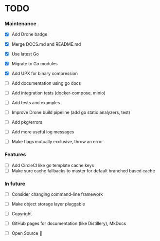 # TODO

### Maintenance

* [x] Add Drone badge
* [x] Merge DOCS.md and README.md
* [x] Use latest Go
* [x] Migrate to Go modules
* [x] Add UPX for binary compression
* [ ] Add documentation using go docs

* [ ] Add integration tests (docker-compose, minio)
* [ ] Add tests and examples

* [ ] Improve Drone build pipeline (add go static analyzers, test)

* [ ] Add pkg/errors
* [ ] Add more useful log messages
* [ ] Make flags mutually exclusive, throw an error

### Features

* [ ] Add CircleCI like go template cache keys
* [ ] Make sure cache fallbacks to master for default branched based cache

### In future

* [ ] Consider changing command-line framework
* [ ] Make object storage layer pluggable

* [ ] Copyright
* [ ] GitHub pages for documentation (like Distillery), MkDocs
* [ ] Open Source :tada:
